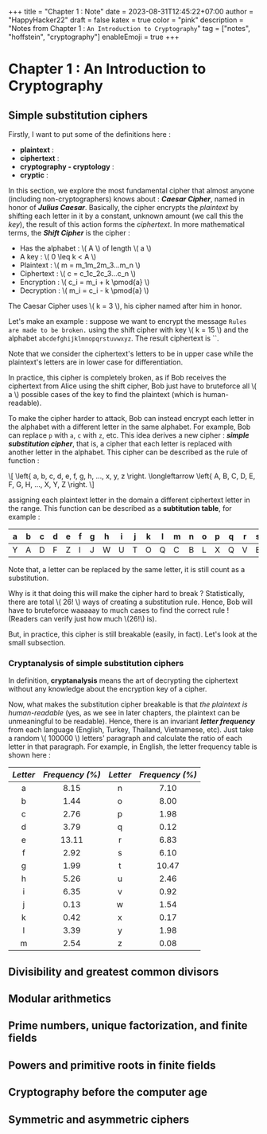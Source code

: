 +++
title = "Chapter 1 : Note"
date = 2023-08-31T12:45:22+07:00
author = "HappyHacker22"
draft = false
katex = true
color = "pink"
description = "Notes from Chapter 1 : `An Introduction to Cryptography`"
tag = ["notes", "hoffstein", "cryptography"]
enableEmoji = true
+++

# Chapter 1 : An Introduction to Cryptography

## Simple substitution ciphers

Firstly, I want to put some of the definitions here :
+ **plaintext** :
+ **ciphertext** :
+ **cryptography - cryptology** :
+ **cryptic** :

In this section, we explore the most fundamental cipher that almost anyone (including non-cryptographers) knows about : ***Caesar Cipher***, named in honor of ***Julius Caesar***. Basically, the cipher encrypts the *plaintext* by shifting each letter in it by a constant, unknown amount (we call this the *key*), the result of this action forms the *ciphertext*. In more mathematical terms, the ***Shift Cipher*** is the cipher : 
+ Has the alphabet : \\( A \\) of length \\( a \\)
+ A key : \\( 0 \leq k < A \\)
+ Plaintext : \\( m = m_1m_2m_3...m_n \\)
+ Ciphertext : \\( c = c_1c_2c_3...c_n \\)
+ Encryption : \\( c_i = m_i + k \pmod{a} \\)
+ Decryption : \\( m_i = c_i - k \pmod{a} \\)

The Caesar Cipher uses \\( k = 3 \\), his cipher named after him in honor.

Let's make an example : suppose we want to encrypt the message `Rules are made to be broken.` using the shift cipher with key \\( k = 15 \\) and the alphabet `abcdefghijklmnopqrstuvwxyz`. The result ciphertext is ``.

Note that we consider the ciphertext's letters to be in upper case while the plaintext's letters are in lower case for differentiation.

In practice, this cipher is completely broken, as if Bob receives the ciphertext from Alice using the shift cipher, Bob just have to bruteforce all \\( a \\) possible cases of the key to find the plaintext (which is human-readable).

To make the cipher harder to attack, Bob can instead encrypt each letter in the alphabet with a different letter in the same alphabet. For example, Bob can replace `p` with `a`, `c` with `z`, etc. This idea derives a new cipher : ***simple substitution cipher***, that is, a cipher that each letter is replaced with another letter in the alphabet. This cipher can be described as the rule of function :

\\[ \left{ a, b, c, d, e, f, g, h, ..., x, y, z \right. \longleftarrow \left{ A, B, C, D, E, F, G, H, ..., X, Y, Z \right. \\]

assigning each plaintext letter in the domain a different ciphertext letter in the range. This function can be described as a **subtitution table**, for example : 


| a | b | c | d | e | f | g | h | i | j | k | l | m | n | o | p | q | r | s | t | u | v | w | x | y | z |
|---|---|---|---|---|---|---|---|---|---|---|---|---|---|---|---|---|---|---|---|---|---|---|---|---|---|
| Y | A | D | F | Z | I | J | W | U | T | O | Q | C | B | L | X | Q | V | E | G | H | N | U | S | I | K |

Note that, a letter can be replaced by the same letter, it is still count as a substitution.

Why is it that doing this will make the cipher hard to break ? Statistically, there are total \\( 26! \\) ways of creating a substitution rule. Hence, Bob will have to bruteforce waaaaay to much cases to find the correct rule ! (Readers can verify just how much \\(26!\\) is).

But, in practice, this cipher is still breakable (easily, in fact). Let's look at the small subsection.

### Cryptanalysis of simple substitution ciphers

In definition, **cryptanalysis** means the art of decrypting the ciphertext without any knowledge about the encryption key of a cipher.

Now, what makes the substitution cipher breakable is that *the plaintext is human-readable* (yes, as we see in later chapters, the plaintext can be unmeaningful to be readable). Hence, there is an invariant ***letter frequency*** from each language (English, Turkey, Thailand, Vietnamese, etc). Just take a random \\( 100000 \\) letters' paragraph and calculate the ratio of each letter in that paragraph. For example, in English, the letter frequency table is shown here :

| *Letter* | *Frequency (%)* | *Letter* | *Frequency (%)* |
|:--------:|:---------------:|:--------:|:---------------:|
|     a    |       8.15      |     n    |       7.10      |
|     b    |       1.44      |     o    |       8.00      |
|     c    |       2.76      |     p    |       1.98      |
|     d    |       3.79      |     q    |       0.12      |
|     e    |      13.11      |     r    |       6.83      |
|     f    |       2.92      |     s    |       6.10      |
|     g    |       1.99      |     t    |      10.47      |
|     h    |       5.26      |     u    |       2.46      |
|     i    |       6.35      |     v    |       0.92      |
|     j    |       0.13      |     w    |       1.54      |
|     k    |       0.42      |     x    |       0.17      |
|     l    |       3.39      |     y    |       1.98      |
|     m    |       2.54      |     z    |       0.08      |



## Divisibility and greatest common divisors

## Modular arithmetics

## Prime numbers, unique factorization, and finite fields

## Powers and primitive roots in finite fields

## Cryptography before the computer age

## Symmetric and asymmetric ciphers



